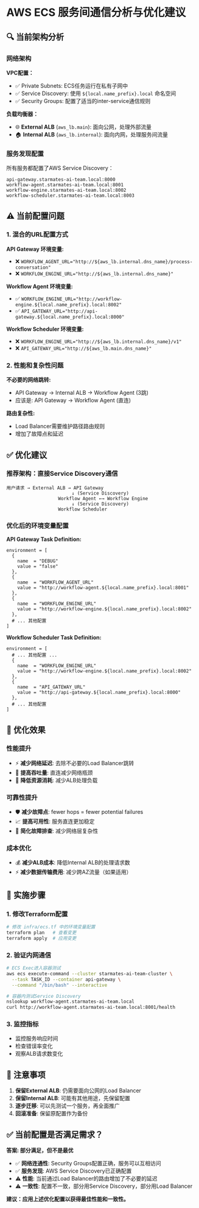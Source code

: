 # AWS ECS 服务间通信分析与优化建议

## 🔍 当前架构分析

### 网络架构

**VPC配置：**
- ✅ Private Subnets: ECS任务运行在私有子网中
- ✅ Service Discovery: 使用 `${local.name_prefix}.local` 命名空间
- ✅ Security Groups: 配置了适当的inter-service通信规则

**负载均衡器：**
- 🌐 **External ALB** (`aws_lb.main`): 面向公网，处理外部流量
- 🏠 **Internal ALB** (`aws_lb.internal`): 面向内网，处理服务间流量

### 服务发现配置

所有服务都配置了AWS Service Discovery：
```
api-gateway.starmates-ai-team.local:8000
workflow-agent.starmates-ai-team.local:8001  
workflow-engine.starmates-ai-team.local:8002
workflow-scheduler.starmates-ai-team.local:8003
```

## ⚠️ 当前配置问题

### 1. 混合的URL配置方式

**API Gateway 环境变量:**
- ❌ `WORKFLOW_AGENT_URL="http://${aws_lb.internal.dns_name}/process-conversation"`
- ❌ `WORKFLOW_ENGINE_URL="http://${aws_lb.internal.dns_name}"`

**Workflow Agent 环境变量:**
- ✅ `WORKFLOW_ENGINE_URL="http://workflow-engine.${local.name_prefix}.local:8002"`
- ✅ `API_GATEWAY_URL="http://api-gateway.${local.name_prefix}.local:8000"`

**Workflow Scheduler 环境变量:**
- ❌ `WORKFLOW_ENGINE_URL="http://${aws_lb.internal.dns_name}/v1"`
- ❌ `API_GATEWAY_URL="http://${aws_lb.main.dns_name}"`

### 2. 性能和复杂性问题

**不必要的网络跳转:**
- API Gateway → Internal ALB → Workflow Agent (3跳)
- 应该是: API Gateway → Workflow Agent (直连)

**路由复杂性:**
- Load Balancer需要维护路径路由规则
- 增加了故障点和延迟

## ✅ 优化建议

### 推荐架构：直接Service Discovery通信

```
用户请求 → External ALB → API Gateway
                        ↓ (Service Discovery)
                   Workflow Agent ←→ Workflow Engine
                        ↓ (Service Discovery)  
                   Workflow Scheduler
```

### 优化后的环境变量配置

**API Gateway Task Definition:**
```hcl
environment = [
  {
    name  = "DEBUG"
    value = "false"
  },
  {
    name  = "WORKFLOW_AGENT_URL"
    value = "http://workflow-agent.${local.name_prefix}.local:8001"
  },
  {
    name  = "WORKFLOW_ENGINE_URL"
    value = "http://workflow-engine.${local.name_prefix}.local:8002"
  },
  # ... 其他配置
]
```

**Workflow Scheduler Task Definition:**
```hcl
environment = [
  # ... 其他配置 ...
  {
    name  = "WORKFLOW_ENGINE_URL"
    value = "http://workflow-engine.${local.name_prefix}.local:8002"
  },
  {
    name  = "API_GATEWAY_URL"
    value = "http://api-gateway.${local.name_prefix}.local:8000"
  },
  # ... 其他配置
]
```

## 🎯 优化效果

### 性能提升
- ⚡ **减少网络延迟**: 去除不必要的Load Balancer跳转
- 🚀 **提高吞吐量**: 直连减少网络瓶颈
- 💾 **降低资源消耗**: 减少ALB处理负载

### 可靠性提升  
- 🛡️ **减少故障点**: fewer hops = fewer potential failures
- 📈 **提高可用性**: 服务直连更加稳定
- 🔧 **简化故障排查**: 减少网络层复杂性

### 成本优化
- 💰 **减少ALB成本**: 降低Internal ALB的处理请求数
- ⚡ **减少数据传输费用**: 减少跨AZ流量（如果适用）

## 🔧 实施步骤

### 1. 修改Terraform配置
```bash
# 修改 infra/ecs.tf 中的环境变量配置
terraform plan   # 查看变更
terraform apply  # 应用变更
```

### 2. 验证内网通信
```bash
# ECS Exec进入容器测试
aws ecs execute-command --cluster starmates-ai-team-cluster \
  --task TASK_ID --container api-gateway \
  --command "/bin/bash" --interactive

# 容器内测试Service Discovery
nslookup workflow-agent.starmates-ai-team.local
curl http://workflow-agent.starmates-ai-team.local:8001/health
```

### 3. 监控指标
- 监控服务响应时间
- 检查错误率变化  
- 观察ALB请求数变化

## 🚨 注意事项

1. **保留External ALB**: 仍需要面向公网的Load Balancer
2. **保留Internal ALB**: 可能有其他用途，先保留配置
3. **逐步迁移**: 可以先测试一个服务，再全面推广
4. **回滚准备**: 保留原配置作为备份

## ✅ 当前配置是否满足需求？

**答案: 部分满足，但不是最优**

- ✅ **网络连通性**: Security Groups配置正确，服务可以互相访问
- ✅ **服务发现**: AWS Service Discovery已正确配置
- ⚠️ **性能**: 当前通过Load Balancer的路由增加了不必要的延迟
- ⚠️ **一致性**: 配置不一致，部分用Service Discovery，部分用Load Balancer

**建议：应用上述优化配置以获得最佳性能和一致性。**